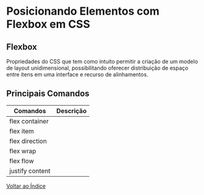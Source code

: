 
# Posicionando Elementos com Flexbox em CSS

## Flexbox

Propriedades do CSS que tem como intuito permitir a criação de um modelo de layout unidimensional, possibilitando oferecer distribuição de espaço entre itens em uma interface e recurso de alinhamentos.

## Principais Comandos

| Comandos           | Descrição                                |
|--------------------|------------------------------------------|
| flex container     |                                          |
| flex item          |                                          |
| flex direction     |                                          |
| flex wrap          |                                          |
| flex flow          |                                          |
| justify content    |                                          |



[Voltar ao Índice](https://github.com/DavidRodrigues/dio-anotacoes)